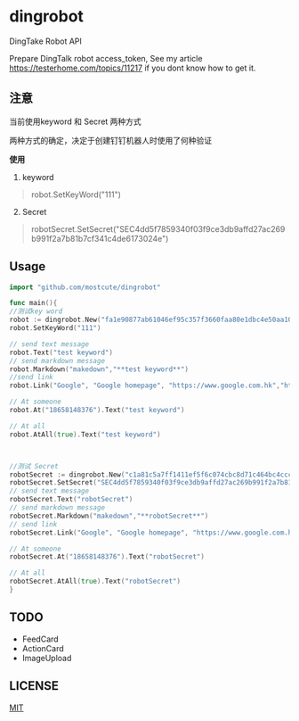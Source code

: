 # dingrobot
DingTake Robot API

Prepare DingTalk robot access_token, See my article <https://testerhome.com/topics/11217> if you dont know how to get it.

## 注意

当前使用keyword 和 Secret 两种方式

两种方式的确定，决定于创建钉钉机器人时使用了何种验证

**使用**
1. keyword
>robot.SetKeyWord("111")

2. Secret
>robotSecret.SetSecret("SEC4dd5f7859340f03f9ce3db9affd27ac269b991f2a7b81b7cf341c4de6173024e")


## Usage
```go
import "github.com/mostcute/dingrobot"

func main(){
//测试key word
robot := dingrobot.New("fa1e90877ab61046ef95c357f3660faa80e1dbc4e50aa108c1da88539a544392")
robot.SetKeyWord("111")

// send text message
robot.Text("test keyword")
// send markdown message
robot.Markdown("makedown","**test keyword**")
//send link
robot.Link("Google", "Google homepage", "https://www.google.com.hk","https://www.google.com.hk")

// At someone
robot.At("18658148376").Text("test keyword")

// At all
robot.AtAll(true).Text("test keyword")



//测试 Secret
robotSecret := dingrobot.New("c1a81c5a7ff1411ef5f6c074cbc8d71c464bc4ccc7eb86bc25ba3596f7ec703b")
robotSecret.SetSecret("SEC4dd5f7859340f03f9ce3db9affd27ac269b991f2a7b81b7cf341c4de6173024e")
// send text message
robotSecret.Text("robotSecret")
// send markdown message
robotSecret.Markdown("makedown","**robotSecret**")
// send link
robotSecret.Link("Google", "Google homepage", "https://www.google.com.hk","https://www.google.com.hk")

// At someone
robotSecret.At("18658148376").Text("robotSecret")

// At all
robotSecret.AtAll(true).Text("robotSecret")
}
```

## TODO
* FeedCard
* ActionCard
* ImageUpload

## LICENSE
[MIT](LICENSE)